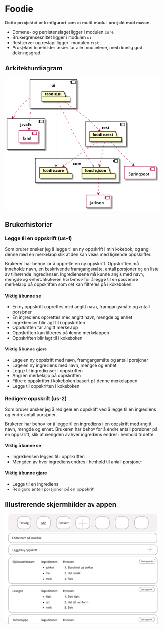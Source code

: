# Foodie

Dette prosjektet er konfigurert som et multi-modul-prosjekt med maven. 
- Domene- og persistenslaget ligger i modulen `core`
- Brukergrensesnittet ligger i modulen `ui`
- Restserver og restapi ligger i modulen `rest`
- Prosjektet inneholder tester for alle moduelene, med rimelig god dekningsgrad.

## Arkitekturdiagram

![Arkitektur](architecture.png)

## Brukerhistorier

### Legge til en oppskrift (us-1)

Som bruker ønsker jeg å legge til en ny oppskrift i min kokebok, og angi denne med en merkelapp slik at den kan vises med lignende oppskrifter.  

Brukeren har behov for å opprette en ny oppskrift. Oppskriften må inneholde navn, en beskrivende framgangsmåte, antall porsjoner og en liste av tilhørende ingredienser. Ingrediensene må kunne angis med navn, mengde og enhet. Brukeren har behov for å legge til en passende merkelapp på oppskriften som det kan filtreres på i kokeboken. 

#### Viktig å kunne se
- En ny oppskrift opprettes med angitt navn, framgangsmåte og antall porsjoner 
- En ingrediens opprettes med angitt navn, mengde og enhet
- Ingredienser blir lagt til i oppskriften
- Oppskriften får angitt merkelapp
- Oppskriften kan filtreres på denne merkelappen
- Oppskriften blir lagt til i kokeboken

#### Viktig å kunne gjøre
- Lage en ny oppskrift med navn, framgangsmåte og antall porsjoner
- Lage en ny ingrediens med navn, mengde og enhet
- Legge til ingredienser i oppskriften
- Angi en merkelapp på oppskriften
- Filtrere oppskrifter i kokeboken basert på denne merkelappen
- Legge til oppskriften i kokeboken


### Redigere oppskrift (us-2)

Som bruker ønsker jeg å redigere en oppskrift ved å legge til én ingrediens og endre antall porsjoner. 

Brukeren har behov for å legge til én ingrediens i en oppskrift med angitt navn, mengde og enhet. Brukeren har behov for å endre antall porsjoner på en oppskrift, slik at mengden av hver ingrediens endres i henhold til dette. 

#### Viktig å kunne se

- Ingrediensen legges til i oppskriften
- Mengden av hver ingrediens endres i henhold til antall porsjoner

#### Viktig å kunne gjøre

- Legge til en ingrediens
- Redigere antall porsjoner på en oppskrift 

## Illustrerende skjermbilder av appen
![kokebok](kokebok.png)
